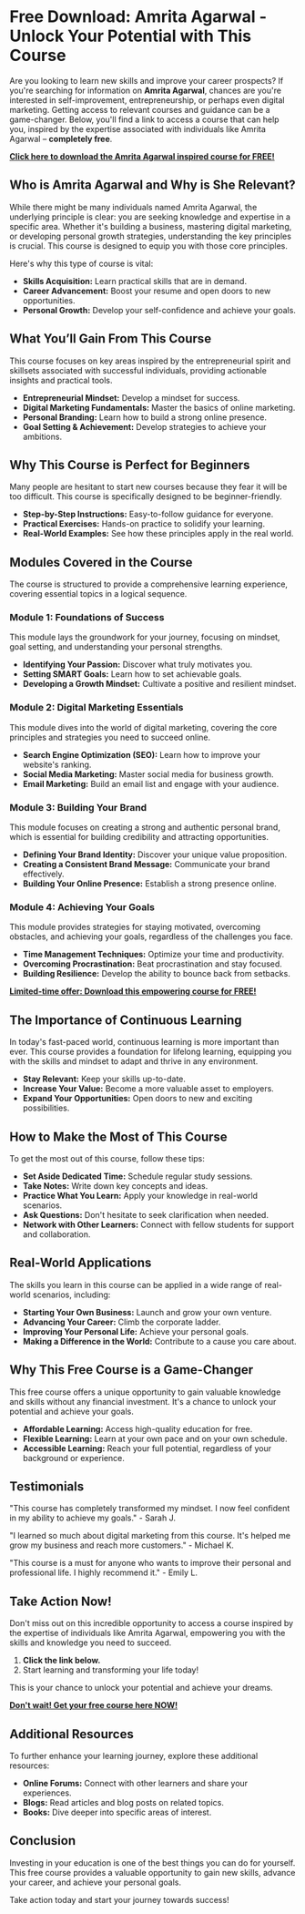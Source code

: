 # Free Download: Amrita Agarwal - Unlock Your Potential with This Course

Are you looking to learn new skills and improve your career prospects? If you're searching for information on **Amrita Agarwal**, chances are you're interested in self-improvement, entrepreneurship, or perhaps even digital marketing. Getting access to relevant courses and guidance can be a game-changer. Below, you'll find a link to access a course that can help you, inspired by the expertise associated with individuals like Amrita Agarwal – **completely free**.

[**Click here to download the Amrita Agarwal inspired course for FREE!**](https://udemywork.com/amrita-agarwal)

## Who is Amrita Agarwal and Why is She Relevant?

While there might be many individuals named Amrita Agarwal, the underlying principle is clear: you are seeking knowledge and expertise in a specific area. Whether it's building a business, mastering digital marketing, or developing personal growth strategies, understanding the key principles is crucial. This course is designed to equip you with those core principles.

Here's why this type of course is vital:

*   **Skills Acquisition:** Learn practical skills that are in demand.
*   **Career Advancement:** Boost your resume and open doors to new opportunities.
*   **Personal Growth:** Develop your self-confidence and achieve your goals.

## What You’ll Gain From This Course

This course focuses on key areas inspired by the entrepreneurial spirit and skillsets associated with successful individuals, providing actionable insights and practical tools.

*   **Entrepreneurial Mindset:** Develop a mindset for success.
*   **Digital Marketing Fundamentals:** Master the basics of online marketing.
*   **Personal Branding:** Learn how to build a strong online presence.
*   **Goal Setting & Achievement:** Develop strategies to achieve your ambitions.

## Why This Course is Perfect for Beginners

Many people are hesitant to start new courses because they fear it will be too difficult. This course is specifically designed to be beginner-friendly.

*   **Step-by-Step Instructions:** Easy-to-follow guidance for everyone.
*   **Practical Exercises:** Hands-on practice to solidify your learning.
*   **Real-World Examples:** See how these principles apply in the real world.

## Modules Covered in the Course

The course is structured to provide a comprehensive learning experience, covering essential topics in a logical sequence.

### Module 1: Foundations of Success

This module lays the groundwork for your journey, focusing on mindset, goal setting, and understanding your personal strengths.

*   **Identifying Your Passion:** Discover what truly motivates you.
*   **Setting SMART Goals:** Learn how to set achievable goals.
*   **Developing a Growth Mindset:** Cultivate a positive and resilient mindset.

### Module 2: Digital Marketing Essentials

This module dives into the world of digital marketing, covering the core principles and strategies you need to succeed online.

*   **Search Engine Optimization (SEO):** Learn how to improve your website's ranking.
*   **Social Media Marketing:** Master social media for business growth.
*   **Email Marketing:** Build an email list and engage with your audience.

### Module 3: Building Your Brand

This module focuses on creating a strong and authentic personal brand, which is essential for building credibility and attracting opportunities.

*   **Defining Your Brand Identity:** Discover your unique value proposition.
*   **Creating a Consistent Brand Message:** Communicate your brand effectively.
*   **Building Your Online Presence:** Establish a strong presence online.

### Module 4: Achieving Your Goals

This module provides strategies for staying motivated, overcoming obstacles, and achieving your goals, regardless of the challenges you face.

*   **Time Management Techniques:** Optimize your time and productivity.
*   **Overcoming Procrastination:** Beat procrastination and stay focused.
*   **Building Resilience:** Develop the ability to bounce back from setbacks.

[**Limited-time offer: Download this empowering course for FREE!**](https://udemywork.com/amrita-agarwal)

## The Importance of Continuous Learning

In today's fast-paced world, continuous learning is more important than ever. This course provides a foundation for lifelong learning, equipping you with the skills and mindset to adapt and thrive in any environment.

*   **Stay Relevant:** Keep your skills up-to-date.
*   **Increase Your Value:** Become a more valuable asset to employers.
*   **Expand Your Opportunities:** Open doors to new and exciting possibilities.

## How to Make the Most of This Course

To get the most out of this course, follow these tips:

*   **Set Aside Dedicated Time:** Schedule regular study sessions.
*   **Take Notes:** Write down key concepts and ideas.
*   **Practice What You Learn:** Apply your knowledge in real-world scenarios.
*   **Ask Questions:** Don't hesitate to seek clarification when needed.
*   **Network with Other Learners:** Connect with fellow students for support and collaboration.

## Real-World Applications

The skills you learn in this course can be applied in a wide range of real-world scenarios, including:

*   **Starting Your Own Business:** Launch and grow your own venture.
*   **Advancing Your Career:** Climb the corporate ladder.
*   **Improving Your Personal Life:** Achieve your personal goals.
*   **Making a Difference in the World:** Contribute to a cause you care about.

## Why This Free Course is a Game-Changer

This free course offers a unique opportunity to gain valuable knowledge and skills without any financial investment. It's a chance to unlock your potential and achieve your goals.

*   **Affordable Learning:** Access high-quality education for free.
*   **Flexible Learning:** Learn at your own pace and on your own schedule.
*   **Accessible Learning:** Reach your full potential, regardless of your background or experience.

## Testimonials

"This course has completely transformed my mindset. I now feel confident in my ability to achieve my goals." - Sarah J.

"I learned so much about digital marketing from this course. It's helped me grow my business and reach more customers." - Michael K.

"This course is a must for anyone who wants to improve their personal and professional life. I highly recommend it." - Emily L.

## Take Action Now!

Don't miss out on this incredible opportunity to access a course inspired by the expertise of individuals like Amrita Agarwal, empowering you with the skills and knowledge you need to succeed.

1.  **Click the link below.**
2.  Start learning and transforming your life today!

This is your chance to unlock your potential and achieve your dreams.

[**Don't wait! Get your free course here NOW!**](https://udemywork.com/amrita-agarwal)

## Additional Resources

To further enhance your learning journey, explore these additional resources:

*   **Online Forums:** Connect with other learners and share your experiences.
*   **Blogs:** Read articles and blog posts on related topics.
*   **Books:** Dive deeper into specific areas of interest.

## Conclusion

Investing in your education is one of the best things you can do for yourself. This free course provides a valuable opportunity to gain new skills, advance your career, and achieve your personal goals.

Take action today and start your journey towards success!
